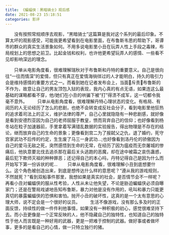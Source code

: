 ```yaml
---
title: 《蝙蝠侠：黑暗骑士》观后感
date: 2021-08-23 15:18:51
categories: 影评
---
```


&emsp;&emsp;没有按照常规顺序去观影，“黑暗骑士”这篇算是我对这个系列的最后印象。不算太坏的观影感受，可能我更希望看到在电影里面，在布鲁斯韦恩的帮助下，哥谭市的群众的真实生活景象如何。不用多说电影里小丑在玩弄人性上手段之毒辣，布局规划上的思想之前卫。比起金钱和权利，也许他更希望玩弄人的感情、一些看不见却影响深远的理念。
<!-- more -->
&emsp;&emsp;只单从电影角度看，很难理解瑞秋对于布鲁斯和丹特的重要意义。自己是很向往“一往而情深”的爱情，但只有真正在爱情海徜徉过的人才能明白，持久的吸引力会是维持感情的重要方式之一。而看到她在记者发布会上，当面斥责布鲁斯的不作为，故意让自己的男友顶包入狱的表现，我内心真的有点无语，如果连这么最基础的谋略都看不穿，他/她们在小丑的哄骗下被“打”得溃不成军，这一切都令我毫不意外。
&emsp;&emsp;只单从电影角度看，很难理解丹特心理状态的变化。有格局、有阅历的人无论经历了怎么的悲剧，也绝不会转变成反社会分子，看到电影里他狂热的追求着司法上的正义，维护法律的尊严，自己心里就隐隐有一种悲剧感，就好像是看到安德烈亚因为自己的老师屈服于教皇，愤而背弃自己的信仰；也好像看到杨冬站在粒子加速器前，手里拿着写满错乱数据的实验报告，得出物理是不存在的结论，继而放弃自己的生命的景象；更像看到宫二为了报弑父之仇，退了婚约，死守宫家武功不后传的约定，生生废了马三一身武功...;也好像看到洛丹伦的骄傲因为自己的爱马无敌之死，突然感悟到生命的无常，在经历了因为瘟疫而无奈屠城的惨痛后，他执意要北伐去追杀那在最后关头逃跑的恶魔，却在途中被霜之哀伤蛊惑，最后犯下欺师灭祖的种种罪恶；还记得自己的本心吗，丹特记得自己是因为什么而开始写下第一份诉状的呢...
&emsp;&emsp;只单从电影角度看，很难理解小丑到底想要什么。这个角色被创造出来，到底是想传达什么样的意思呢？“遵从我的游戏规则，不然就死？”看到双船事件那里，我想如果是真实的社会，是否情节会不一样呢？再看小丑对蝙蝠侠的服从性考验，人性从未让他失望，不论是胁迫蝙蝠侠必须自曝家门；还是在警局戏谑地告知布鲁斯，暴力对他是没有作用的，吼叫和暴力只能更真切的暴露蝙蝠侠的恐惧和害怕。抛开小丑的破坏性，这真的是一个太有意思的心理大师，说不定会是一个很好的议员。
&emsp;&emsp;生活不像游戏，没有那么多及时的正面反馈，持续性的做一件件利他事情，如果没有一种积极的初心，感觉很难坚持下去。而小丑更像是一个正常反映的人，他不隐藏自己的独特性，也知道自己的独特性于他人而言既是一种好用的武器，更是一把难于控制的武器。做好事或者做坏事，更多的是看自己的心情，做一只特立独行的猪。